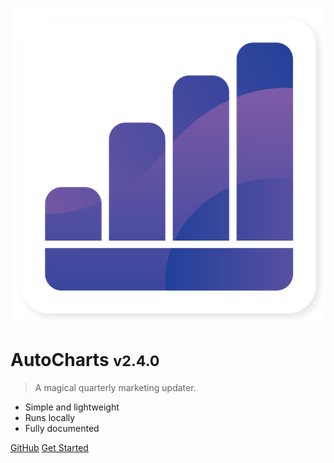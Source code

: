 <!-- _coverpage.md -->

![logo](img/icon.svg)

# AutoCharts <small>v2.4.0</small>

> A magical quarterly marketing updater.

- Simple and lightweight
- Runs locally
- Fully documented

[GitHub](https://github.com/oNevion/AutoCharts)
[Get Started](#main)